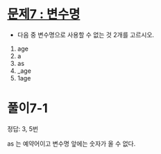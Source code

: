 # [문제7 : 변수명](https://www.notion.so/253d194141484843ba4902ae0e8aff64)

- 다음 중 변수명으로 사용할 수 없는 것 2개를 고르시오.

1. age
2. a
3. as
4. _age
5. 1age

# 풀이7-1

정답: 3, 5번

as 는 예약어이고 변수명 앞에는 숫자가 올 수 없다.
